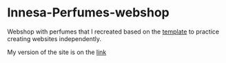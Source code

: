 # Innesa-Perfumes-webshop

Webshop with perfumes that I recreated based on the [template](https://websitedemos.net/inessa-perfumes-04/) to practice creating websites independently. 

My version of the site is on the [link](https://karloleksic.github.io/Innesa-Perfumes-webshop/)
